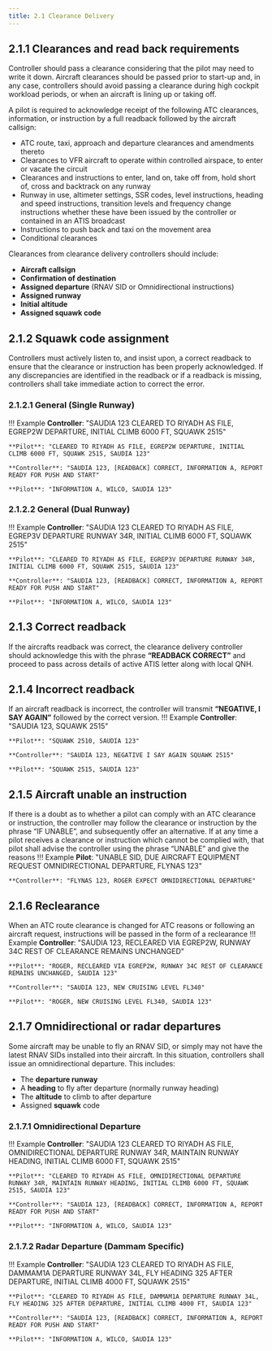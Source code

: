 ```yaml
---
title: 2.1 Clearance Delivery
---
```


## 2.1.1 Clearances and read back requirements
Controller should pass a clearance considering that the pilot may need to write it down.
Aircraft clearances should be passed prior to start-up and, in any case, controllers should avoid
passing a clearance during high cockpit workload periods, or when an aircraft is lining up or taking
off.

A pilot is required to acknowledge receipt of the following ATC clearances, information, or
instruction by a full readback followed by the aircraft callsign:

- ATC route, taxi, approach and departure clearances and amendments thereto
- Clearances to VFR aircraft to operate within controlled airspace, to enter or vacate the
circuit
- Clearances and instructions to enter, land on, take off from, hold short of, cross and
backtrack on any runway
- Runway in use, altimeter settings, SSR codes, level instructions, heading and speed
instructions, transition levels and frequency change instructions whether these have been
issued by the controller or contained in an ATIS broadcast
- Instructions to push back and taxi on the movement area
- Conditional clearances

Clearances from clearance delivery controllers should include:

- **Aircraft callsign**
- **Confirmation of destination**
- **Assigned departure** (RNAV SID or Omnidirectional instructions)
- **Assigned runway**
- **Initial altitude**
- **Assigned squawk code**

## 2.1.2 Squawk code assignment
Controllers must actively listen to, and insist upon, a correct readback to ensure that the clearance or instruction has been properly acknowledged. If any discrepancies are identified in the readback or if a readback is missing, controllers shall take immediate action to correct the error.

### 2.1.2.1 General (Single Runway)
!!! Example
    **Controller**: "SAUDIA 123 CLEARED TO RIYADH AS FILE, EGREP2W DEPARTURE, INITIAL CLIMB 6000 FT, SQUAWK 2515"

    **Pilot**: "CLEARED TO RIYADH AS FILE, EGREP2W DEPARTURE, INITIAL CLIMB 6000 FT, SQUAWK 2515, SAUDIA 123"

    **Controller**: "SAUDIA 123, [READBACK] CORRECT, INFORMATION A, REPORT READY FOR PUSH AND START"

    **Pilot**: "INFORMATION A, WILCO, SAUDIA 123"

### 2.1.2.2 General (Dual Runway)
!!! Example
    **Controller**: "SAUDIA 123 CLEARED TO RIYADH AS FILE, EGREP3V DEPARTURE RUNWAY 34R, INITIAL CLIMB 6000 FT, SQUAWK 2515"

    **Pilot**: "CLEARED TO RIYADH AS FILE, EGREP3V DEPARTURE RUNWAY 34R, INITIAL CLIMB 6000 FT, SQUAWK 2515, SAUDIA 123"

    **Controller**: "SAUDIA 123, [READBACK] CORRECT, INFORMATION A, REPORT READY FOR PUSH AND START"

    **Pilot**: "INFORMATION A, WILCO, SAUDIA 123"

## 2.1.3 Correct readback
If the aircrafts readback was correct, the clearance delivery controller should acknowledge this with
the phrase **“READBACK CORRECT”** and proceed to pass across details of active ATIS letter along with
local QNH.

## 2.1.4 Incorrect readback
If an aircraft readback is incorrect, the controller will transmit **“NEGATIVE, I SAY AGAIN”** followed by
the correct version.
!!! Example
    **Controller**: "SAUDIA 123, SQUAWK 2515"

    **Pilot**: "SQUAWK 2510, SAUDIA 123"

    **Controller**: "SAUDIA 123, NEGATIVE I SAY AGAIN SQUAWK 2515"

    **Pilot**: "SQUAWK 2515, SAUDIA 123"

## 2.1.5 Aircraft unable an instruction
If there is a doubt as to whether a pilot can comply with an ATC clearance or instruction, the
controller may follow the clearance or instruction by the phrase “IF UNABLE”, and subsequently
offer an alternative. If at any time a pilot receives a clearance or instruction which cannot be
complied with, that pilot shall advise the controller using the phrase “UNABLE” and give the reasons
!!! Example
    **Pilot**: "UNABLE SID, DUE AIRCRAFT EQUIPMENT REQUEST OMNIDIRECTIONAL DEPARTURE, FLYNAS 123"

    **Controller**: "FLYNAS 123, ROGER EXPECT OMNIDIRECTIONAL DEPARTURE"

## 2.1.6 Reclearance
When an ATC route clearance is changed for ATC reasons or following an aircraft request,
instructions will be passed in the form of a reclearance
!!! Example
    **Controller**: "SAUDIA 123, RECLEARED VIA EGREP2W, RUNWAY 34C REST OF CLEARANCE REMAINS UNCHANGED"

    **Pilot**: "ROGER, RECLEARED VIA EGREP2W, RUNWAY 34C REST OF CLEARANCE REMAINS UNCHANGED, SAUDIA 123"

    **Controller**: "SAUDIA 123, NEW CRUISING LEVEL FL340"

    **Pilot**: "ROGER, NEW CRUISING LEVEL FL340, SAUDIA 123"

## 2.1.7 Omnidirectional or radar departures
Some aircraft may be unable to fly an RNAV SID, or simply may not have the latest RNAV SIDs
installed into their aircraft. In this situation, controllers shall issue an omnidirectional departure. This includes:

- The **departure runway**
- A **heading** to fly after departure (normally runway heading)
- The **altitude** to climb to after departure
- Assigned **squawk** code

### 2.1.7.1 Omnidirectional Departure
!!! Example
    **Controller**: "SAUDIA 123 CLEARED TO RIYADH AS FILE, OMNIDIRECTIONAL DEPARTURE RUNWAY 34R, MAINTAIN RUNWAY HEADING, INITIAL CLIMB 6000 FT, SQUAWK 2515"

    **Pilot**: "CLEARED TO RIYADH AS FILE, OMNIDIRECTIONAL DEPARTURE RUNWAY 34R, MAINTAIN RUNWAY HEADING, INITIAL CLIMB 6000 FT, SQUAWK 2515, SAUDIA 123"

    **Controller**: "SAUDIA 123, [READBACK] CORRECT, INFORMATION A, REPORT READY FOR PUSH AND START"

    **Pilot**: "INFORMATION A, WILCO, SAUDIA 123"

### 2.1.7.2 Radar Departure (Dammam Specific)
!!! Example
    **Controller**: "SAUDIA 123 CLEARED TO RIYADH AS FILE, DAMMAM1A DEPARTURE RUNWAY 34L, FLY HEADING 325 AFTER DEPARTURE, INITIAL CLIMB 4000 FT, SQUAWK 2515"

    **Pilot**: "CLEARED TO RIYADH AS FILE, DAMMAM1A DEPARTURE RUNWAY 34L, FLY HEADING 325 AFTER DEPARTURE, INITIAL CLIMB 4000 FT, SAUDIA 123"

    **Controller**: "SAUDIA 123, [READBACK] CORRECT, INFORMATION A, REPORT READY FOR PUSH AND START"

    **Pilot**: "INFORMATION A, WILCO, SAUDIA 123"
